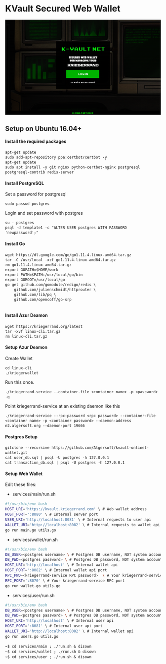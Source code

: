 # KVault Secured Web Wallet

![screenshot](/docs/screenshot-kvault-login.png)


## Setup on Ubuntu 16.04+

#### Install the required packages

```
apt-get update
sudo add-apt-repository ppa:certbot/certbot -y
apt-get update
sudo apt install -y git nginx python-certbot-nginx postgresql postgresql-contrib redis-server	
```
#### Install PostgreSQL

Set a password for postgresql
```
sudo passwd postgres
```

Login and set password with postgres 
```
su - postgres
psql -d template1 -c "ALTER USER postgres WITH PASSWORD 'newpassword';"
```


#### Install Go

```
wget https://dl.google.com/go/go1.11.4.linux-amd64.tar.gz
tar -C /usr/local -xzf go1.11.4.linux-amd64.tar.gz
rm go1.11.4.linux-amd64.tar.gz
export GOPATH=$HOME/work
export PATH=$PATH:/usr/local/go/bin
export GOROOT=/usr/local/go
go get github.com/gomodule/redigo/redis \
	github.com/julienschmidt/httprouter \
	github.com/lib/pq \
	github.com/opencoff/go-srp
	
```

#### Install Azur Deamon
```
wget https://kriegerrand.org/latest
tar -xvf linux-cli.tar.gz
rm linux-cli.tar.gz
```

#### Setup Azur Deamon

Create Wallet

```
cd linux-cli
./kriegerwallet
```


Run this once.
```
./kriegerrand-service --container-file <container name> -p <password> -g
```

Point kriegerrand-service at an existing daemon like this
```
./kriegerrand-service --rpc-password <rpc password> --container-file <container name> -p <container password> --daemon-address n2.algersoft.org --daemon-port 19666
```


#### Postgres Setup

```
gitclone --recursive https://github.com/Algersoft/kvault-onlinet-wallet.git
cat user_db.sql | psql -U postgres -h 127.0.0.1
cat transaction_db.sql | psql -U postgres -h 127.0.0.1
```

#### Setup Web Wallet

Edit these files:
* services/main/run.sh  
```bash
#!/usr/bin/env bash
HOST_URI='https://kvault.kriegerrand.com' \ # Web wallet address
HOST_PORT=':8080' \ # Internal server port
USER_URI='http://localhost:8081' \ # Internal requests to user api
WALLET_URI='http://localhost:8082' \ # Internal requests to wallet api
go run main.go utils.go
```
* services/wallet/run.sh  
```bash
#!/usr/bin/env bash
DB_USER=<postgres username> \ # Postgres DB username, NOT system account username
DB_PWD=<postgres password> \ # Postgres DB password, NOT system account password
HOST_URI='http://localhost' \ # Internal wallet api
HOST_PORT=':8082' \ # Internal wallet api port
RPC_PWD=<kriegerrand-service RPC password>  \ # Your kriegerrand-service RPC password
RPC_PORT=':8070' \ # Your kriegerrand-service RPC port
go run wallet.go utils.go
```
* services/user/run.sh  
```bash
#!/usr/bin/env bash
DB_USER=<postgres username> \ # Postgres DB username, NOT system account username
DB_PWD=<postgres password> \ # Postgres DB password, NOT system account password
HOST_URI='http://localhost' \ # Internal user api
HOST_PORT=':8081' \ # Internal user api port
WALLET_URI='http://localhost:8082' \ # Internal wallet api
go run users.go utils.go
```

`~$ cd services/main ; ./run.sh & disown`  
`~$ cd services/wallet ; ./run.sh & disown`  
`~$ cd services/user ; ./run.sh & disown` 
